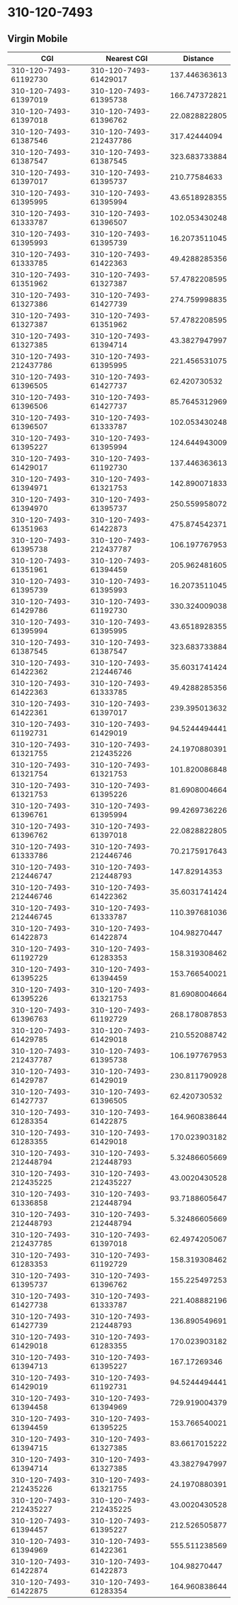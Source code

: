 # 310-120-7493
## Virgin Mobile


| CGI | Nearest CGI | Distance |
|-----|-------------|----------|
| 310-120-7493-61192730 | 310-120-7493-61429017 | 137.446363613 |
| 310-120-7493-61397019 | 310-120-7493-61395738 | 166.747372821 |
| 310-120-7493-61397018 | 310-120-7493-61396762 | 22.0828822805 |
| 310-120-7493-61387546 | 310-120-7493-212437786 | 317.42444094 |
| 310-120-7493-61387547 | 310-120-7493-61387545 | 323.683733884 |
| 310-120-7493-61397017 | 310-120-7493-61395737 | 210.77584633 |
| 310-120-7493-61395995 | 310-120-7493-61395994 | 43.6518928355 |
| 310-120-7493-61333787 | 310-120-7493-61396507 | 102.053430248 |
| 310-120-7493-61395993 | 310-120-7493-61395739 | 16.2073511045 |
| 310-120-7493-61333785 | 310-120-7493-61422363 | 49.4288285356 |
| 310-120-7493-61351962 | 310-120-7493-61327387 | 57.4782208595 |
| 310-120-7493-61327386 | 310-120-7493-61427739 | 274.759998835 |
| 310-120-7493-61327387 | 310-120-7493-61351962 | 57.4782208595 |
| 310-120-7493-61327385 | 310-120-7493-61394714 | 43.3827947997 |
| 310-120-7493-212437786 | 310-120-7493-61395995 | 221.456531075 |
| 310-120-7493-61396505 | 310-120-7493-61427737 | 62.420730532 |
| 310-120-7493-61396506 | 310-120-7493-61427737 | 85.7645312969 |
| 310-120-7493-61396507 | 310-120-7493-61333787 | 102.053430248 |
| 310-120-7493-61395227 | 310-120-7493-61395994 | 124.644943009 |
| 310-120-7493-61429017 | 310-120-7493-61192730 | 137.446363613 |
| 310-120-7493-61394971 | 310-120-7493-61321753 | 142.890071833 |
| 310-120-7493-61394970 | 310-120-7493-61395737 | 250.559958072 |
| 310-120-7493-61351963 | 310-120-7493-61422873 | 475.874542371 |
| 310-120-7493-61395738 | 310-120-7493-212437787 | 106.197767953 |
| 310-120-7493-61351961 | 310-120-7493-61394459 | 205.962481605 |
| 310-120-7493-61395739 | 310-120-7493-61395993 | 16.2073511045 |
| 310-120-7493-61429786 | 310-120-7493-61192730 | 330.324009038 |
| 310-120-7493-61395994 | 310-120-7493-61395995 | 43.6518928355 |
| 310-120-7493-61387545 | 310-120-7493-61387547 | 323.683733884 |
| 310-120-7493-61422362 | 310-120-7493-212446746 | 35.6031741424 |
| 310-120-7493-61422363 | 310-120-7493-61333785 | 49.4288285356 |
| 310-120-7493-61422361 | 310-120-7493-61397017 | 239.395013632 |
| 310-120-7493-61192731 | 310-120-7493-61429019 | 94.5244494441 |
| 310-120-7493-61321755 | 310-120-7493-212435226 | 24.1970880391 |
| 310-120-7493-61321754 | 310-120-7493-61321753 | 101.820086848 |
| 310-120-7493-61321753 | 310-120-7493-61395226 | 81.6908004664 |
| 310-120-7493-61396761 | 310-120-7493-61395994 | 99.4269736226 |
| 310-120-7493-61396762 | 310-120-7493-61397018 | 22.0828822805 |
| 310-120-7493-61333786 | 310-120-7493-212446746 | 70.2175917643 |
| 310-120-7493-212446747 | 310-120-7493-212448793 | 147.82914353 |
| 310-120-7493-212446746 | 310-120-7493-61422362 | 35.6031741424 |
| 310-120-7493-212446745 | 310-120-7493-61333787 | 110.397681036 |
| 310-120-7493-61422873 | 310-120-7493-61422874 | 104.98270447 |
| 310-120-7493-61192729 | 310-120-7493-61283353 | 158.319308462 |
| 310-120-7493-61395225 | 310-120-7493-61394459 | 153.766540021 |
| 310-120-7493-61395226 | 310-120-7493-61321753 | 81.6908004664 |
| 310-120-7493-61396763 | 310-120-7493-61192729 | 268.178087853 |
| 310-120-7493-61429785 | 310-120-7493-61429018 | 210.552088742 |
| 310-120-7493-212437787 | 310-120-7493-61395738 | 106.197767953 |
| 310-120-7493-61429787 | 310-120-7493-61429019 | 230.811790928 |
| 310-120-7493-61427737 | 310-120-7493-61396505 | 62.420730532 |
| 310-120-7493-61283354 | 310-120-7493-61422875 | 164.960838644 |
| 310-120-7493-61283355 | 310-120-7493-61429018 | 170.023903182 |
| 310-120-7493-212448794 | 310-120-7493-212448793 | 5.32486605669 |
| 310-120-7493-212435225 | 310-120-7493-212435227 | 43.0020430528 |
| 310-120-7493-61336858 | 310-120-7493-212448794 | 93.7188605647 |
| 310-120-7493-212448793 | 310-120-7493-212448794 | 5.32486605669 |
| 310-120-7493-212437785 | 310-120-7493-61397018 | 62.4974205067 |
| 310-120-7493-61283353 | 310-120-7493-61192729 | 158.319308462 |
| 310-120-7493-61395737 | 310-120-7493-61396762 | 155.225497253 |
| 310-120-7493-61427738 | 310-120-7493-61333787 | 221.408882196 |
| 310-120-7493-61427739 | 310-120-7493-212448793 | 136.890549691 |
| 310-120-7493-61429018 | 310-120-7493-61283355 | 170.023903182 |
| 310-120-7493-61394713 | 310-120-7493-61395227 | 167.17269346 |
| 310-120-7493-61429019 | 310-120-7493-61192731 | 94.5244494441 |
| 310-120-7493-61394458 | 310-120-7493-61394969 | 729.919004379 |
| 310-120-7493-61394459 | 310-120-7493-61395225 | 153.766540021 |
| 310-120-7493-61394715 | 310-120-7493-61327385 | 83.6617015222 |
| 310-120-7493-61394714 | 310-120-7493-61327385 | 43.3827947997 |
| 310-120-7493-212435226 | 310-120-7493-61321755 | 24.1970880391 |
| 310-120-7493-212435227 | 310-120-7493-212435225 | 43.0020430528 |
| 310-120-7493-61394457 | 310-120-7493-61395227 | 212.526505877 |
| 310-120-7493-61394969 | 310-120-7493-61422361 | 555.511238569 |
| 310-120-7493-61422874 | 310-120-7493-61422873 | 104.98270447 |
| 310-120-7493-61422875 | 310-120-7493-61283354 | 164.960838644 |
